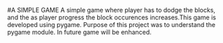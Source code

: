 #A SIMPLE GAME
A simple game where player has to dodge the blocks, and the as player progress the block occurences increases.This game is developed using pygame. Purpose of this project was to understand the pygame module. In future game will be enhanced.

